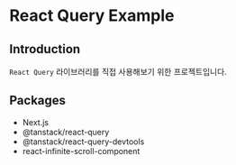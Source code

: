 # React Query Example
## Introduction
`React Query` 라이브러리를 직접 사용해보기 위한 프로젝트입니다.  
## Packages
- Next.js
- @tanstack/react-query
- @tanstack/react-query-devtools
- react-infinite-scroll-component
